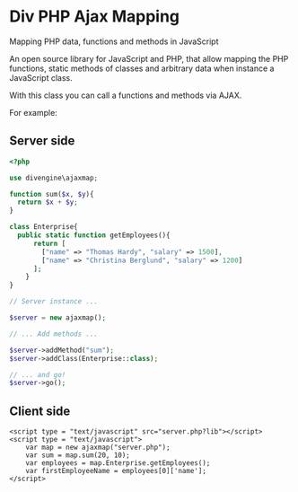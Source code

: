 # Div PHP Ajax Mapping

Mapping PHP data, functions and methods in JavaScript

An open source library for JavaScript and PHP, that
allow mapping the PHP functions, static methods of classes and
arbitrary data when instance a JavaScript class.

With this class you can call a functions and methods via AJAX.

For example:

## Server side

```php
<?php

use divengine\ajaxmap;

function sum($x, $y){
  return $x + $y; 
}

class Enterprise{
  public static function getEmployees(){
      return [
        ["name" => "Thomas Hardy", "salary" => 1500],  
        ["name" => "Christina Berglund", "salary" => 1200] 
      ];  
    } 
}

// Server instance ...

$server = new ajaxmap(); 

// ... Add methods ...

$server->addMethod("sum"); 
$server->addClass(Enterprise::class); 

// ... and go!
$server->go(); 
```

## Client side

```xhtml
<script type = "text/javascript" src="server.php?lib"></script>
<script type = "text/javascript">
    var map = new ajaxmap("server.php");
    var sum = map.sum(20, 10);
    var employees = map.Enterprise.getEmployees();
    var firstEmployeeName = employees[0]['name'];
</script>
```
